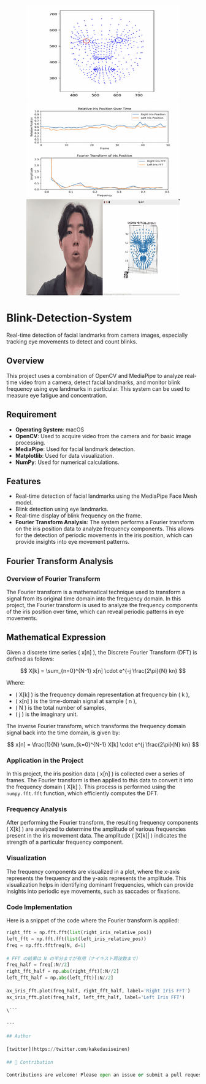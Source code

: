 <p align="center">
  <img src="https://raw.githubusercontent.com/s0ma0000/Blink-Detection-System/main/image/figure1.png" width="400" height="250">
  <img src="https://raw.githubusercontent.com/s0ma0000/Blink-Detection-System/main/image/figure2.png" width="400" height="250">
  <img src="https://raw.githubusercontent.com/s0ma0000/Blink-Detection-System/main/gif1.gif" width="400" height="250">
</p>

# Blink-Detection-System
Real-time detection of facial landmarks from camera images, especially tracking eye movements to detect and count blinks.

## Overview

This project uses a combination of OpenCV and MediaPipe to analyze real-time video from a camera, detect facial landmarks, and monitor blink frequency using eye landmarks in particular. This system can be used to measure eye fatigue and concentration.

## Requirement

- **Operating System**: macOS
- **OpenCV**: Used to acquire video from the camera and for basic image processing.
- **MediaPipe**: Used for facial landmark detection.
- **Matplotlib**: Used for data visualization.
- **NumPy**: Used for numerical calculations.

## Features

- Real-time detection of facial landmarks using the MediaPipe Face Mesh model.
- Blink detection using eye landmarks.
- Real-time display of blink frequency on the frame.
- **Fourier Transform Analysis**: The system performs a Fourier transform on the iris position data to analyze frequency components. This allows for the detection of periodic movements in the iris position, which can provide insights into eye movement patterns.

## Fourier Transform Analysis

### Overview of Fourier Transform

The Fourier transform is a mathematical technique used to transform a signal from its original time domain into the frequency domain. In this project, the Fourier transform is used to analyze the frequency components of the iris position over time, which can reveal periodic patterns in eye movements.

## Mathematical Expression

Given a discrete time series \( x[n] \), the Discrete Fourier Transform (DFT) is defined as follows:

$$
X[k] = \sum_{n=0}^{N-1} x[n] \cdot e^{-j \frac{2\pi}{N} kn}
$$

Where:

- \( X[k] \) is the frequency domain representation at frequency bin \( k \),
- \( x[n] \) is the time-domain signal at sample \( n \),
- \( N \) is the total number of samples,
- \( j \) is the imaginary unit.

The inverse Fourier transform, which transforms the frequency domain signal back into the time domain, is given by:

$$
x[n] = \frac{1}{N} \sum_{k=0}^{N-1} X[k] \cdot e^{j \frac{2\pi}{N} kn}
$$


### Application in the Project

In this project, the iris position data \( x[n] \) is collected over a series of frames. The Fourier transform is then applied to this data to convert it into the frequency domain \( X[k] \). This process is performed using the `numpy.fft.fft` function, which efficiently computes the DFT.

### Frequency Analysis

After performing the Fourier transform, the resulting frequency components \( X[k] \) are analyzed to determine the amplitude of various frequencies present in the iris movement data. The amplitude \( |X[k]| \) indicates the strength of a particular frequency component.

### Visualization

The frequency components are visualized in a plot, where the x-axis represents the frequency and the y-axis represents the amplitude. This visualization helps in identifying dominant frequencies, which can provide insights into periodic eye movements, such as saccades or fixations.

### Code Implementation

Here is a snippet of the code where the Fourier transform is applied:

```python
right_fft = np.fft.fft(list(right_iris_relative_pos))
left_fft = np.fft.fft(list(left_iris_relative_pos))
freq = np.fft.fftfreq(N, d=1)

# FFT の結果は N の半分までが有用（ナイキスト周波数まで）
freq_half = freq[:N//2]
right_fft_half = np.abs(right_fft)[:N//2]
left_fft_half = np.abs(left_fft)[:N//2]

ax_iris_fft.plot(freq_half, right_fft_half, label='Right Iris FFT')
ax_iris_fft.plot(freq_half, left_fft_half, label='Left Iris FFT')

\```

---

## Author

[twitter](https://twitter.com/kakedasiseinen)

## 🐶 Contribution

Contributions are welcome! Please open an issue or submit a pull request.
